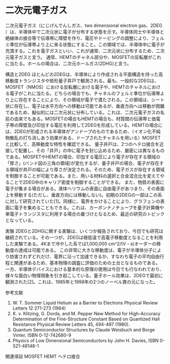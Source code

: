 # 二次元電子ガス

二次元電子ガス（にじげんでんしガス、two dimensional electron gas、2DEG ）は、半導体中で二次元状に電子が分布する状態を示す。半導体同士や半導体と絶縁体の接合等で伝導帯に障壁を作り、電圧やドーピングの調整により、フェルミ準位が伝導帯より上に来る状態にすること。この領域では、半導体中に電子が充満する。これを電子ガスといい、これが通常、二次元状に分布するため、二次元電子ガスと言う。
通常、HEMTのチャネル部分や、MOSFETの反転層がこれに当たる。ホールの場合は、二次元ホールガス(2DHG)と言う。

構造と2DEG
ほとんどの2DEGは、半導体により作成される平面構造を持った高移動度トランジスタや矩形量子井戸で観測される。最も、一般的な2DEGは、MOSFET（NMOS）における反転層における電子や、HEMTのチャネルにおける電子がこれに当たる。どちらの場合でも、チャネルのフェルミ準位が伝導帯より上に存在することにより、その領域が電子で満たされる。この領域は、シート状に存在し、電子は水平方向への移動は可能であるが、垂直方向へは移動が困難であるため、擬似的には二次元状に分布している。これは、二次元電子ガスの名前の由来でもある。MOSFETの場合もHEMTの場合も、材質間の伝導帯と価電子帯の障壁及び印加する電圧を利用して2DEGを形成している。HEMTの場合には、2DEGが形成される半導体がアンドープのものであるため、（イオン化不純物散乱の打ち消しあう効果がある、ドープされたチャネルを用いる）MOSFETと比較して、高移動度な特性を確認できる。
量子井戸は、2つのヘテロ接合を近接して配置し、その「井戸」の中に電子を封じ込めるため、厳密には異なるものである。MOSFETやHEMTの場合、印加する電圧により電子が存在する領域の「厚さ」(バンド図の三角の領域)が変化するが、量子井戸の場合、電子が存在する領域が井戸の幅により厚さが決定される。そのため、電子ガスが存在する領域を制御することが可能である。また、用いる材料の選択と合金混合比を変えてやることで2DEG中のキャリア密度を制御することができる。
また、物質の表面に電子が集まる場合がある。液体ヘリウムの表面に自由電子があつまり、その表面上を移動する(ただし、垂直方向には移動しない)。初期の2DEGの一部はこの系に対して研究されていた[1]。同様に、電界をかけることにより、グラフェンの表面に電子を集めることもできる。これは、カーボンナノチューブを量子計算機や単電子トランジスタに利用する場合の裏づけとなるため、最近の研究のトピックとなっている。

実験
2DEGと2DHGに関する実験は、いくつか報告されており、今日でも研究は継続されている。その一つが、2DEGは極低温で高電子移動度となることを利用した実験である。4Kまで冷やした系では1,000,000 cm^2/(V・s)オーダーの移動度の達成は可能である。
この非常に大きな移動度は、電子が半導体分子により妨害されずどれだけ、電界に沿って加速できるか、すなわち電子の平均自由行程と関連があるため、基本物理の調査に評価のための土台となるものである。
一方、半導体デバイスにおける基本的な原理の使用は今日でも行なわれており、様々な面白い物理現象を引き起こしている。量子ホール効果は、2DEGで最初に観測された[2]。これは、1985年と1998年の2つのノーベル賞の元になった。

参考文献
1. W. T. Sommer Liquid Helium as a Barrier to Electrons Physical Review Letters 12 271-273 (1964)
2. K. v. Klitzing, G. Dorda, and M. Pepper New Method for High-Accuracy Determination of the Fine-Structure Constant Based on Quantized Hall Resistance Physical Review Letters 45, 494-497 (1980).
3. Quantum Semiconductor Structures by Claude Weisbuch and Borge Vinter, ISBN 0-12-742680-9
4. Physics of Low Dimensional Semiconductors by John H. Davies, ISBN 0-521-48148-1

関連項目
MOSFET
HEMT
ヘテロ接合